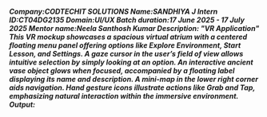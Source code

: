 ***Company:CODTECHIT SOLUTIONS
Name:SANDHIYA J Intern
ID:CT04DG2135
Domain:UI/UX
Batch duration:17 June 2025 - 17 July 2025
Mentor name:Neela Santhosh Kumar
Description:
       "VR Application"
This VR mockup showcases a spacious virtual atrium with a centered floating menu panel offering options like Explore Environment, Start Lesson, and Settings. A gaze cursor in the user’s field of view allows intuitive selection by simply looking at an option. An interactive ancient vase object glows when focused, accompanied by a floating label displaying its name and description. A mini-map in the lower right corner aids navigation. Hand gesture icons illustrate actions like Grab and Tap, emphasizing natural interaction within the immersive environment.***
***Output:***

